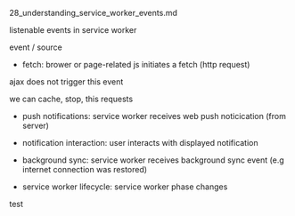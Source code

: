 28_understanding_service_worker_events.md

listenable events in service worker

event / source
- fetch: brower or page-related js initiates a fetch (http request)

ajax does not trigger this event


we can cache, stop, this requests

- push notifications: service worker receives web push noticication (from server)

- notification interaction: user interacts with displayed notification

- background sync: service worker receives background sync event (e.g internet connection was restored)

- service worker lifecycle: service worker phase changes

test

















